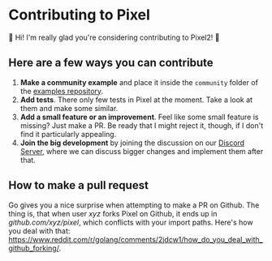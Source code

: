 # Contributing to Pixel

:tada: Hi! I'm really glad you're considering contributing to Pixel2! :tada:

## Here are a few ways you can contribute

1. **Make a community example** and place it inside the `community` folder of the [examples repository][examples].
2. **Add tests**. There only few tests in Pixel at the moment. Take a look at them and make some similar.
3. **Add a small feature or an improvement**. Feel like some small feature is missing? Just make a PR. Be ready that I might reject it, though, if I don't find it particularly appealing.
4. **Join the big development** by joining the discussion on our [Discord Server](https://discord.gg/q2DK4MP), where we can discuss bigger changes and implement them after that.

## How to make a pull request

Go gives you a nice surprise when attempting to make a PR on Github. The thing is, that when user _xyz_ forks Pixel on Github, it ends up in _github.com/xyz/pixel_, which conflicts with your import paths. Here's how you deal with that: https://www.reddit.com/r/golang/comments/2jdcw1/how_do_you_deal_with_github_forking/.

[examples]: https://github.com/duysqubix/pixel2/tree/master/examples/community
